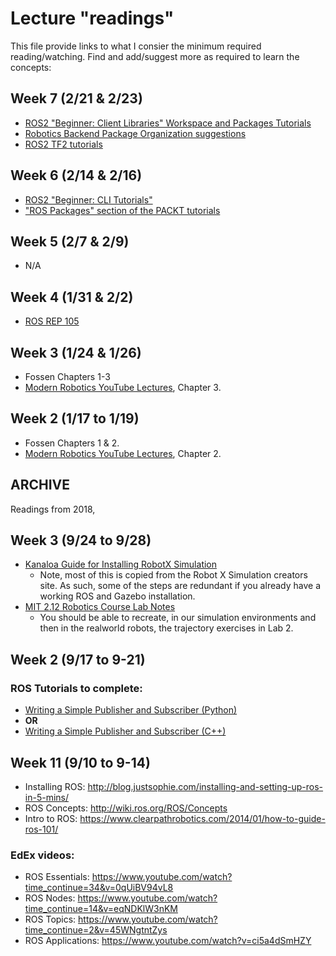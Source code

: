 # Lecture "readings"

This file provide links to what I consier the minimum required reading/watching. Find and add/suggest more as required to learn the concepts:
## Week 7 (2/21 & 2/23)
   - [ROS2 "Beginner: Client Libraries" Workspace and Packages Tutorials](https://docs.ros.org/en/foxy/Tutorials/Beginner-Client-Libraries.html)
   - [Robotics Backend Package Organization suggestions](https://roboticsbackend.com/package-organization-for-a-ros-stack-best-practices/)
   - [ROS2 TF2 tutorials](https://docs.ros.org/en/foxy/Tutorials/Intermediate/Tf2/Tf2-Main.html)
## Week 6 (2/14 & 2/16)
   - [ROS2 "Beginner: CLI Tutorials"](https://docs.ros.org/en/foxy/Tutorials/Beginner-CLI-Tools/Configuring-ROS2-Environment.html)
   - ["ROS Packages" section of the PACKT tutorials](https://subscription.packtpub.com/book/hardware+and+creative/9781783551798/1/ch01lvl1sec11/understanding-the-ros-file-system-level)

## Week 5 (2/7 & 2/9)
   - N/A
## Week 4 (1/31 & 2/2)
   - [ROS REP 105](https://www.ros.org/reps/rep-0105.html)

## Week 3 (1/24 & 1/26)
   - Fossen Chapters 1-3
   - [Modern Robotics YouTube Lectures](https://www.youtube.com/playlist?list=PLggLP4f-rq02vX0OQQ5vrCxbJrzamYDfx), Chapter 3.

## Week 2 (1/17 to 1/19)
   - Fossen Chapters 1 & 2.
   - [Modern Robotics YouTube Lectures](https://www.youtube.com/playlist?list=PLggLP4f-rq02vX0OQQ5vrCxbJrzamYDfx), Chapter 2.

## ARCHIVE
Readings from 2018,
## Week 3 (9/24 to 9/28)
 - [Kanaloa Guide for Installing RobotX Simulation](https://github.com/riplaboratory/Kanaloa/tree/master/Tutorials/SoftwareInstallation/RobotX-Simulation)
   - Note, most of this is copied from the Robot X Simulation creators site. As such, some of the steps are redundant if you already have a working ROS and Gazebo installation.
 - [MIT 2.12 Robotics Course Lab Notes](http://people.csail.mit.edu/peterkty/teaching/)
   - You should be able to recreate, in our simulation environments and then in the realworld robots, the trajectory exercises in Lab 2.

## Week 2 (9/17 to 9-21)

### ROS Tutorials to complete: 

 - [Writing a Simple Publisher and Subscriber (Python)](http://wiki.ros.org/ROS/Tutorials/WritingPublisherSubscriber%28python%29)
 - **OR**
 - [Writing a Simple Publisher and Subscriber (C++)](http://wiki.ros.org/ROS/Tutorials/WritingPublisherSubscriber%28c%2B%2B%29)

## Week 11 (9/10 to 9-14)

 - Installing ROS: http://blog.justsophie.com/installing-and-setting-up-ros-in-5-mins/
 - ROS Concepts: http://wiki.ros.org/ROS/Concepts
 - Intro to ROS: https://www.clearpathrobotics.com/2014/01/how-to-guide-ros-101/

### EdEx videos:
 - ROS Essentials: https://www.youtube.com/watch?time_continue=34&v=0qUiBV94vL8
 - ROS Nodes: https://www.youtube.com/watch?time_continue=14&v=eqNDKlW3nKM
 - ROS Topics: https://www.youtube.com/watch?time_continue=2&v=45WNgtntZys
 - ROS Applications: https://www.youtube.com/watch?v=ci5a4dSmHZY
